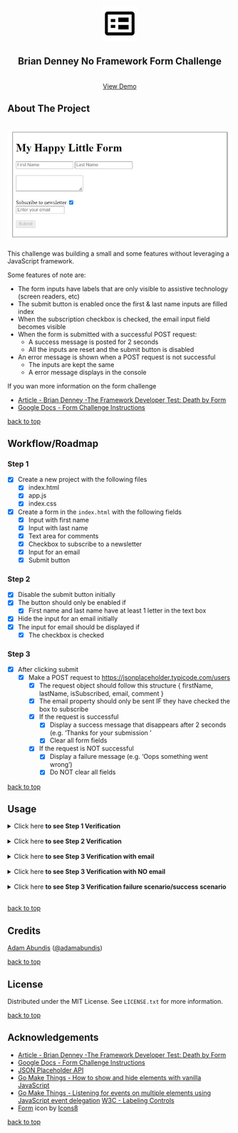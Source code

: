 <div id="top"></div>
<br />
<div align="center">
  <a href="https://abuna1985.github.io/brian-denney-form-challenge">
    <img src="images/form-96x96.png" alt="Logo" width="80" height="80">
  </a>

  <h2 align="center">Brian Denney No Framework Form Challenge</h3>

  <p align="center">
    <br />
    <a href="https://abuna1985.github.io/brian-denney-form-challenge">View Demo</a>
  </p>
</div>

## About The Project
<br />
<div align="center">
  <img src="images/happy-little-form-desktop.jpg" />
</div>
<br />
This challenge was building a small and some features without leveraging a JavaScript framework.

Some features of note are:

* The form inputs have labels that are only visible to assistive technology (screen readers, etc)
* The submit button is enabled once the first & last name inputs are filled index
* When the subscription checkbox is checked, the email input field becomes visible
* When the form is submitted with a successful POST request:
  *  A success message is posted for 2 seconds
  *  All the inputs are reset and the submit button is disabled
*  An error message is shown when a POST request is not successful
   *  The inputs are kept the same
   *  A error message displays in the console

If you wan more information on the form challenge
* [Article - Brian Denney -The Framework Developer Test: Death by Form](https://typeshare.co/brianjenney/posts/the-framework-developer-test-death-by-form)
* [Google Docs - Form Challenge Instructions](https://docs.google.com/document/d/1zC4wts9HVIxBVdAdGrbk32-JEAbQh-orMGCMZE3sKAI/edit#heading=h.gwauynib8haa)

<a href="#top">back to top</a>

## Workflow/Roadmap

### Step 1

- [x] Create a new project with the following files
  - [x] index.html
  - [x] app.js
  - [x] index.css

- [x] Create a form in the `index.html` with the following fields
  - [x] Input with first name
  - [x] Input with last name
  - [x] Text area for comments
  - [x] Checkbox to subscribe to a newsletter
  - [x] Input for an email
  - [x] Submit button

### Step 2

- [x] Disable the submit button initially
- [x] The button should only be enabled if
  - [x] First name and last name have at least 1 letter in the text box
- [x] Hide the input for an email initially
- [x] The input for email should be displayed if
  - [x] The checkbox is checked

### Step 3

- [x] After clicking submit
  - [x] Make a POST request to https://jsonplaceholder.typicode.com/users
    - [x] The request object should follow this structure { firstName, lastName, isSubscribed, email, comment }
    - [x] The email property should only be sent IF they have checked the box to subscribe
    - [x] If the request is successful
      - [x] Display a success message that disappears after 2 seconds (e.g. ‘Thanks for your submission <FirstName>’
      - [x] Clear all form fields
    - [x] If the request is NOT successful
      - [x] Display a failure message (e.g. ‘Oops something went wrong’)
      - [x] Do NOT clear all fields

<a href="#top">back to top</a>

## Usage

<details>
  <summary>Click here <strong>to see Step 1 Verification</strong></summary>
  <p>There is an the following elements:</p>
  <ul>
    <li>input for first name</li>
    <li>input for last name</li>
    <li>input for comments</li>
    <li>checkbox for subscribing</li>
    <li>input for email</li>
    <li>button for submitting form</li>
  </ul>
  <img src="images/happy-little-form-desktop.jpg" />
</details>
<br>
<details>
  <summary>Click here <strong>to see Step 2 Verification</strong></summary>
  <p>Submit button is only available when the first and last name inputs are filled in</p>
  <p>The email input only shows when the subscription checkbox is checked</p>
  <img src="images/step-2-verification.gif" />
</details>
<br>
<details>
  <summary>Click here <strong>to see Step 3 Verification with email</strong></summary>
  <p>After the form is submitted:</p>
  <ul>
    <li>A message is displayed for 2 seconds</li>
    <li>the form fields are emptied and submit button is disabled</li>
    <li>The form data with `email` and `isSubscribed` as true is seen in the request</li>
  </ul>
  <img src="images/step-3-verification-with-email.gif" />
</details>
<br>
<details>
  <summary>Click here <strong>to see Step 3 Verification with NO email</strong></summary>
  <p>After the form is submitted:</p>
  <ul>
    <li>A message is displayed in the form  under the submit button for 2 seconds</li>
    <li>the form fields are emptied and submit button is disabled</li>
    <li>The form data with `isSubscribed` as false is seen in the request</li>
  </ul>
  <img src="images/step-3-verification-no-email.gif" />
</details>
<br>
<details>
  <summary>Click here <strong>to see Step 3 Verification  failure scenario/success scenario</strong></summary>
  <h4>Failure Scenario</h4>
  <p>First, In the `Network` tab of the console, I set `throttling` to `offline`</p>
  <p>Then I filled in the form and submitted the form. I receive and error message in the form under the submit button and in the console.</p>
  <h4>Success Scenario</h4>
  <p>In the `Network` tab of the console, I set `throttling` to `No throttling` so it can go back to online</p>
  <p>After the form is submitted:</p>
  <ul>
    <li>A message is displayed for 2 seconds</li>
    <li>the form fields are emptied and submit button is disabled</li>
    <li>The form data with `email` and `isSubscribed` as true is seen in the request</li>
  </ul>
  <img src="images/step-3-failure-then-success.gif" />
</details>
<br>

<a href="#top">back to top</a>

## Credits
[Adam Abundis](https://adamabundis.xyz) ([@adamabundis](https://twitter.com/adamabundis)) 

<a href="#top">back to top</a>
## License

Distributed under the MIT License. See `LICENSE.txt` for more information.

<a href="#top">back to top</a>

## Acknowledgements

* [Article - Brian Denney -The Framework Developer Test: Death by Form](https://typeshare.co/brianjenney/posts/the-framework-developer-test-death-by-form)
* [Google Docs - Form Challenge Instructions](https://docs.google.com/document/d/1zC4wts9HVIxBVdAdGrbk32-JEAbQh-orMGCMZE3sKAI/edit#heading=h.gwauynib8haa)
* [JSON Placeholder API](https://jsonplaceholder.typicode.com/)
* [Go Make Things - How to show and hide elements with vanilla JavaScript](https://gomakethings.com/how-to-show-and-hide-elements-with-vanilla-javascript/)
* [Go Make Things - Listening for events on multiple elements using JavaScript event delegation](https://gomakethings.com/listening-for-events-on-multiple-elements-using-javascript-event-delegation/
)
[W3C - Labeling Controls](https://www.w3.org/WAI/tutorials/forms/labels/)
* <a target="_blank" href="https://icons8.com/icon/82791/form">Form</a> icon by <a target="_blank" href="https://icons8.com">Icons8</a>

<a href="#top">back to top</a>